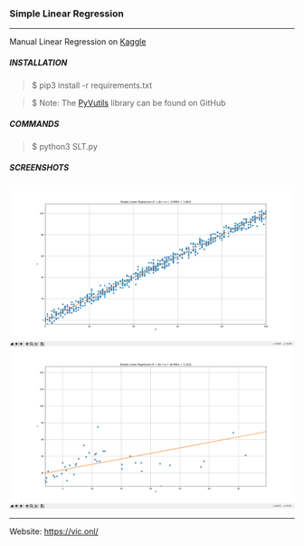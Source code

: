 ### Simple Linear Regression ###
_ _ _

Manual Linear Regression on [Kaggle](<https://www.kaggle.com/>)

##### INSTALLATION #####

> $ pip3 install -r requirements.txt

> $ Note: The [PyVutils](https://github.com/vic4key/PyVutils) library can be found on GitHub

##### COMMANDS #####

> $ python3 SLT.py

##### SCREENSHOTS #####

![](screenshots/train.PNG)
![](screenshots/sample.PNG)

_ _ _

Website: https://vic.onl/
